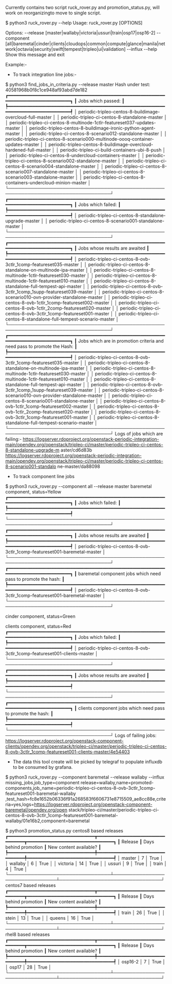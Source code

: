 Currently contains two script ruck_rover.py and promotion_status.py, will work on reorganizingto move to single script.


$ python3 ruck_rover.py --help
Usage: ruck_rover.py [OPTIONS]

Options:
  --release [master|wallaby|victoria|ussuri|train|osp17|osp16-2]
  --component [all|baremetal|cinder|clients|cloudops|common|compute|glance|manila|network|octavia|security|swift|tempest|tripleo|ui|validation]
  --influx
  --help                          Show this message and exit

Example:-

* To track integration line jobs:-

$ python3 find_jobs_in_criteria.py --release master
Hash under test: 40581968b0f8c1ce948af93abd7de182
┏━━━━━━━━━━━━━━━━━━━━━━━━━━━━━━━━━━━━━━━━━━━━━━━━━━━━━━━━━━━━━━━━━━━━━━━━━━━━━━━━━━┓
┃ Jobs which passed:                                                               ┃
┡━━━━━━━━━━━━━━━━━━━━━━━━━━━━━━━━━━━━━━━━━━━━━━━━━━━━━━━━━━━━━━━━━━━━━━━━━━━━━━━━━━┩
│ periodic-tripleo-centos-8-buildimage-overcloud-full-master                       │
│ periodic-tripleo-ci-centos-8-standalone-master                                   │
│ periodic-tripleo-ci-centos-8-multinode-1ctlr-featureset037-updates-master        │
│ periodic-tripleo-centos-8-buildimage-ironic-python-agent-master                  │
│ periodic-tripleo-ci-centos-8-scenario012-standalone-master                       │
│ periodic-tripleo-ci-centos-8-scenario000-multinode-oooq-container-updates-master │
│ periodic-tripleo-centos-8-buildimage-overcloud-hardened-full-master              │
│ periodic-tripleo-ci-build-containers-ubi-8-push                                  │
│ periodic-tripleo-ci-centos-8-undercloud-containers-master                        │
│ periodic-tripleo-ci-centos-8-scenario002-standalone-master                       │
│ periodic-tripleo-ci-centos-8-scenario004-standalone-master                       │
│ periodic-tripleo-ci-centos-8-scenario007-standalone-master                       │
│ periodic-tripleo-ci-centos-8-scenario003-standalone-master                       │
│ periodic-tripleo-ci-centos-8-containers-undercloud-minion-master                 │
└──────────────────────────────────────────────────────────────────────────────────┘
┏━━━━━━━━━━━━━━━━━━━━━━━━━━━━━━━━━━━━━━━━━━━━━━━━━━━━━━━━━━━━━━━━━━━━━━━━━━━━━━━━━━┓
┃ Jobs which failed:                                                               ┃
┡━━━━━━━━━━━━━━━━━━━━━━━━━━━━━━━━━━━━━━━━━━━━━━━━━━━━━━━━━━━━━━━━━━━━━━━━━━━━━━━━━━┩
│ periodic-tripleo-ci-centos-8-standalone-upgrade-master                           │
│ periodic-tripleo-ci-centos-8-scenario001-standalone-master                       │
└──────────────────────────────────────────────────────────────────────────────────┘
┏━━━━━━━━━━━━━━━━━━━━━━━━━━━━━━━━━━━━━━━━━━━━━━━━━━━━━━━━━━━━━━━━━━━━━━━━━━━━━━━━━━┓
┃ Jobs whose results are awaited                                                   ┃
┡━━━━━━━━━━━━━━━━━━━━━━━━━━━━━━━━━━━━━━━━━━━━━━━━━━━━━━━━━━━━━━━━━━━━━━━━━━━━━━━━━━┩
│ periodic-tripleo-ci-centos-8-ovb-3ctlr_1comp-featureset035-master                │
│ periodic-tripleo-ci-centos-8-standalone-on-multinode-ipa-master                  │
│ periodic-tripleo-ci-centos-8-multinode-1ctlr-featureset030-master                │
│ periodic-tripleo-ci-centos-8-multinode-1ctlr-featureset010-master                │
│ periodic-tripleo-ci-centos-8-standalone-full-tempest-api-master                  │
│ periodic-tripleo-ci-centos-8-ovb-3ctlr_1comp_1supp-featureset039-master          │
│ periodic-tripleo-ci-centos-8-scenario010-ovn-provider-standalone-master          │
│ periodic-tripleo-ci-centos-8-ovb-1ctlr_1comp-featureset002-master                │
│ periodic-tripleo-ci-centos-8-ovb-1ctlr_2comp-featureset020-master                │
│ periodic-tripleo-ci-centos-8-ovb-3ctlr_1comp-featureset001-master                │
│ periodic-tripleo-ci-centos-8-standalone-full-tempest-scenario-master             │
└──────────────────────────────────────────────────────────────────────────────────┘
┏━━━━━━━━━━━━━━━━━━━━━━━━━━━━━━━━━━━━━━━━━━━━━━━━━━━━━━━━━━━━━━━━━━━━━━━━━━━━━━━━━━┓
┃ Jobs which are in promotion criteria and need pass to promote the Hash:          ┃
┡━━━━━━━━━━━━━━━━━━━━━━━━━━━━━━━━━━━━━━━━━━━━━━━━━━━━━━━━━━━━━━━━━━━━━━━━━━━━━━━━━━┩
│ periodic-tripleo-ci-centos-8-ovb-3ctlr_1comp-featureset035-master                │
│ periodic-tripleo-ci-centos-8-standalone-on-multinode-ipa-master                  │
│ periodic-tripleo-ci-centos-8-multinode-1ctlr-featureset030-master                │
│ periodic-tripleo-ci-centos-8-multinode-1ctlr-featureset010-master                │
│ periodic-tripleo-ci-centos-8-standalone-full-tempest-api-master                  │
│ periodic-tripleo-ci-centos-8-ovb-3ctlr_1comp_1supp-featureset039-master          │
│ periodic-tripleo-ci-centos-8-scenario010-ovn-provider-standalone-master          │
│ periodic-tripleo-ci-centos-8-scenario001-standalone-master                       │
│ periodic-tripleo-ci-centos-8-ovb-1ctlr_1comp-featureset002-master                │
│ periodic-tripleo-ci-centos-8-ovb-1ctlr_2comp-featureset020-master                │
│ periodic-tripleo-ci-centos-8-ovb-3ctlr_1comp-featureset001-master                │
│ periodic-tripleo-ci-centos-8-standalone-full-tempest-scenario-master             │
└──────────────────────────────────────────────────────────────────────────────────┘
Logs of jobs which are failing:-
https://logserver.rdoproject.org/openstack-periodic-integration-main/opendev.org/openstack/tripleo-ci/master/periodic-tripleo-ci-centos-8-standalone-upgrade-m
aster/cd6d83b
https://logserver.rdoproject.org/openstack-periodic-integration-main/opendev.org/openstack/tripleo-ci/master/periodic-tripleo-ci-centos-8-scenario001-standalo
ne-master/da88098

* To track component line jobs

$ python3 ruck_rover.py --component all --release master
baremetal component, status=Yellow
┏━━━━━━━━━━━━━━━━━━━━━━━━━━━━━━━━━━━━━━━━━━━━━━━━━━━━━━━━━━━━━━━━━━━━━━━━━━━━━━━━━━┓
┃ Jobs which failed:                                                               ┃
┡━━━━━━━━━━━━━━━━━━━━━━━━━━━━━━━━━━━━━━━━━━━━━━━━━━━━━━━━━━━━━━━━━━━━━━━━━━━━━━━━━━┩
└──────────────────────────────────────────────────────────────────────────────────┘
┏━━━━━━━━━━━━━━━━━━━━━━━━━━━━━━━━━━━━━━━━━━━━━━━━━━━━━━━━━━━━━━━━━━━━━━━━━━━━━━━━━━┓
┃ Jobs whose results are awaited                                                   ┃
┡━━━━━━━━━━━━━━━━━━━━━━━━━━━━━━━━━━━━━━━━━━━━━━━━━━━━━━━━━━━━━━━━━━━━━━━━━━━━━━━━━━┩
│ periodic-tripleo-ci-centos-8-ovb-3ctlr_1comp-featureset001-baremetal-master      │
└──────────────────────────────────────────────────────────────────────────────────┘
┏━━━━━━━━━━━━━━━━━━━━━━━━━━━━━━━━━━━━━━━━━━━━━━━━━━━━━━━━━━━━━━━━━━━━━━━━━━━━━━━━━━┓
┃ baremetal component jobs which need pass to promote the hash:                    ┃
┡━━━━━━━━━━━━━━━━━━━━━━━━━━━━━━━━━━━━━━━━━━━━━━━━━━━━━━━━━━━━━━━━━━━━━━━━━━━━━━━━━━┩
│ periodic-tripleo-ci-centos-8-ovb-3ctlr_1comp-featureset001-baremetal-master      │
└──────────────────────────────────────────────────────────────────────────────────┘


cinder component, status=Green


clients component, status=Red
┏━━━━━━━━━━━━━━━━━━━━━━━━━━━━━━━━━━━━━━━━━━━━━━━━━━━━━━━━━━━━━━━━━━━━━━━━━━━━━━━━━━┓
┃ Jobs which failed:                                                               ┃
┡━━━━━━━━━━━━━━━━━━━━━━━━━━━━━━━━━━━━━━━━━━━━━━━━━━━━━━━━━━━━━━━━━━━━━━━━━━━━━━━━━━┩
│ periodic-tripleo-ci-centos-8-ovb-3ctlr_1comp-featureset001-clients-master        │
└──────────────────────────────────────────────────────────────────────────────────┘
┏━━━━━━━━━━━━━━━━━━━━━━━━━━━━━━━━━━━━━━━━━━━━━━━━━━━━━━━━━━━━━━━━━━━━━━━━━━━━━━━━━━┓
┃ Jobs whose results are awaited                                                   ┃
┡━━━━━━━━━━━━━━━━━━━━━━━━━━━━━━━━━━━━━━━━━━━━━━━━━━━━━━━━━━━━━━━━━━━━━━━━━━━━━━━━━━┩
└──────────────────────────────────────────────────────────────────────────────────┘
┏━━━━━━━━━━━━━━━━━━━━━━━━━━━━━━━━━━━━━━━━━━━━━━━━━━━━━━━━━━━━━━━━━━━━━━━━━━━━━━━━━━┓
┃ clients component jobs which need pass to promote the hash:                      ┃
┡━━━━━━━━━━━━━━━━━━━━━━━━━━━━━━━━━━━━━━━━━━━━━━━━━━━━━━━━━━━━━━━━━━━━━━━━━━━━━━━━━━┩
└──────────────────────────────────────────────────────────────────────────────────┘
Logs of failing jobs:
https://logserver.rdoproject.org/openstack-component-clients/opendev.org/openstack/tripleo-ci/master/periodic-tripleo-ci-centos-8-ovb-3ctlr_1comp-featureset001-clients-master/4e54403

* The data this tool create will be picked by telegraf to populate influxdb to be consumed by grafana.

$ python3 ruck_rover.py --component baremetal --release wallaby --influx
missing_jobs,job_type=component release=wallaby,name=promoted-components,job_name=periodic-tripleo-ci-centos-8-ovb-3ctlr_1comp-featureset001-baremetal-wallaby
,test_hash=fc8e1652b06336f91a268583f6606731e8715509_ae8cc88e,criteria=yes,logs=https://logserver.rdoproject.org/openstack-component-baremetal/opendev.org/open
stack/tripleo-ci/master/periodic-tripleo-ci-centos-8-ovb-3ctlr_1comp-featureset001-baremetal-wallaby/01e16b2,component=baremetal

$ python3 promotion_status.py
centos8 based releases
┏━━━━━━━━━━━━━━━━━━━━━━━━━━━━━━━━┳━━━━━━━━━━━━━━━━━━━━━━━━━━━━━━━━┳━━━━━━━━━━━━━━━━━━━━━━━━━━━━━━━━┓
┃ Release                        ┃ Days behind promotion          ┃ New content available?         ┃
┡━━━━━━━━━━━━━━━━━━━━━━━━━━━━━━━━╇━━━━━━━━━━━━━━━━━━━━━━━━━━━━━━━━╇━━━━━━━━━━━━━━━━━━━━━━━━━━━━━━━━┩
│ master                         │ 7                              │ True                           │
│ wallaby                        │ 6                              │ True                           │
│ victoria                       │ 14                             │ True                           │
│ ussuri                         │ 9                              │ True                           │
│ train                          │ 4                              │ True                           │
└────────────────────────────────┴────────────────────────────────┴────────────────────────────────┘
centos7 based releases
┏━━━━━━━━━━━━━━━━━━━━━━━━━━━━━━━━┳━━━━━━━━━━━━━━━━━━━━━━━━━━━━━━━━┳━━━━━━━━━━━━━━━━━━━━━━━━━━━━━━━━┓
┃ Release                        ┃ Days behind promotion          ┃ New content available?         ┃
┡━━━━━━━━━━━━━━━━━━━━━━━━━━━━━━━━╇━━━━━━━━━━━━━━━━━━━━━━━━━━━━━━━━╇━━━━━━━━━━━━━━━━━━━━━━━━━━━━━━━━┩
│ train                          │ 26                             │ True                           │
│ stein                          │ 13                             │ True                           │
│ queens                         │ 16                             │ True                           │
└────────────────────────────────┴────────────────────────────────┴────────────────────────────────┘
rhel8 based releases
┏━━━━━━━━━━━━━━━━━━━━━━━━━━━━━━━━┳━━━━━━━━━━━━━━━━━━━━━━━━━━━━━━━━┳━━━━━━━━━━━━━━━━━━━━━━━━━━━━━━━━┓
┃ Release                        ┃ Days behind promotion          ┃ New content available?         ┃
┡━━━━━━━━━━━━━━━━━━━━━━━━━━━━━━━━╇━━━━━━━━━━━━━━━━━━━━━━━━━━━━━━━━╇━━━━━━━━━━━━━━━━━━━━━━━━━━━━━━━━┩
│ osp16-2                        │ 7                              │ True                           │
│ osp17                          │ 28                             │ True                           │
└────────────────────────────────┴────────────────────────────────┴────────────────────────────────┘
